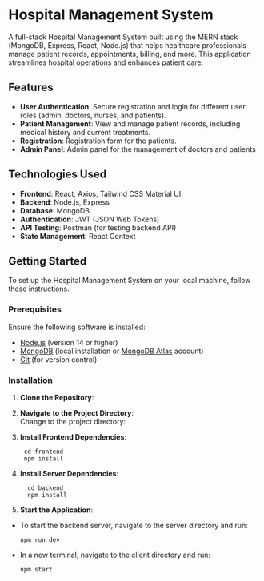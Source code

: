 # Hospital Management System

A full-stack Hospital Management System built using the MERN stack (MongoDB, Express, React, Node.js) that helps healthcare professionals manage patient records, appointments, billing, and more. This application streamlines hospital operations and enhances patient care.


## Features

- **User Authentication**: Secure registration and login for different user roles (admin, doctors, nurses, and patients).
- **Patient Management**: View and manage patient records, including medical history and current treatments.
- **Registration**: Registration form for the patients.
- **Admin Panel**: Admin panel for the management of doctors and patients
  

## Technologies Used

- **Frontend**: React, Axios, Tailwind CSS  Material UI
- **Backend**: Node.js, Express
- **Database**: MongoDB
- **Authentication**: JWT (JSON Web Tokens)
- **API Testing**: Postman (for testing backend API)
- **State Management**: React Context 

## Getting Started

To set up the Hospital Management System on your local machine, follow these instructions.

### Prerequisites

Ensure the following software is installed:

- [Node.js](https://nodejs.org/) (version 14 or higher)
- [MongoDB](https://www.mongodb.com/) (local installation or [MongoDB Atlas](https://www.mongodb.com/cloud/atlas) account)
- [Git](https://git-scm.com/) (for version control)

### Installation

1. **Clone the Repository**:  

2. **Navigate to the Project Directory**:  
Change to the project directory:
3.  **Install Frontend Dependencies**:

         cd frontend
         npm install
    
5. **Install Server Dependencies**:

         cd backend
         npm install
   
6. **Start the Application**:  
- To start the backend server, navigate to the server directory and run:
  ```
  npm run dev
  ```

- In a new terminal, navigate to the client directory and run:
  ```
  npm start
  ```

